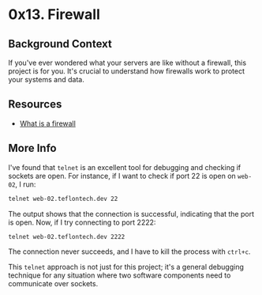 # 0x13. Firewall

## Background Context

If you've ever wondered what your servers are like without a firewall, this project is for you. It's crucial to understand how firewalls work to protect your systems and data.

## Resources

- [What is a firewall](#)
  
## More Info

I've found that `telnet` is an excellent tool for debugging and checking if sockets are open. For instance, if I want to check if port 22 is open on `web-02`, I run:

```bash
telnet web-02.teflontech.dev 22
```

The output shows that the connection is successful, indicating that the port is open. Now, if I try connecting to port 2222:

```bash
telnet web-02.teflontech.dev 2222
```

The connection never succeeds, and I have to kill the process with `ctrl+c`.

This `telnet` approach is not just for this project; it's a general debugging technique for any situation where two software components need to communicate over sockets.